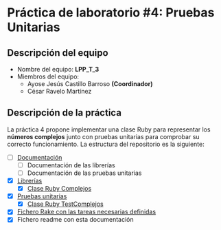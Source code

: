 Práctica de laboratorio #4: Pruebas Unitarias
=======================

## Descripción del equipo

  * Nombre del equipo: **LPP_T_3**
  * Miembros del equipo:
    * Ayose Jesús Castillo Barroso **(Coordinador)**
    * César Ravelo Martínez

## Descripción de la práctica

  La práctica 4 propone implementar una clase Ruby para representar los **números complejos** junto
con pruebas unitarias para comprobar su correcto funcionamiento. La estructura del repositorio es la siguiente:

  * [ ] [Documentación](doc/)
    * [ ] Documentación de las librerías
    * [ ] Documentación de las pruebas unitarias
  * [x] [Librerías](lib/)
    * [x] [Clase Ruby Complejos](lib/complejos.rb)
  * [x] [Pruebas unitarias](test/)
    * [x] [Clase Ruby TestComplejos](test/tc_complejos.rb)
  * [x] [Fichero Rake con las tareas necesarias definidas](Rakefile)
  * [x] Fichero readme con esta documentación
